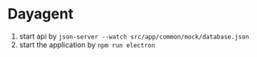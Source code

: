 # Dayagent
1. start api by ```json-server --watch src/app/common/mock/database.json ```
2. start the application by ```npm run electron```